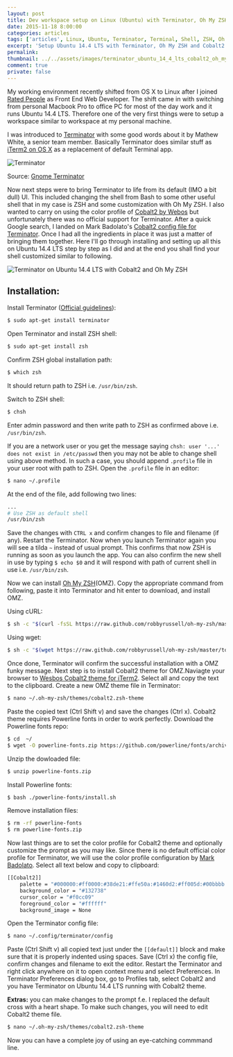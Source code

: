 ```yaml
---
layout: post
title: Dev workspace setup on Linux (Ubuntu) with Terminator, Oh My ZSH and Cobalt2
date: 2015-11-18 8:00:00
categories: articles
tags: ['articles', Linux, Ubuntu, Terminator, Terminal, Shell, ZSH, Oh My ZSH]
excerpt: 'Setup Ubuntu 14.4 LTS with Terminator, Oh My ZSH and Cobalt2 theme.'
permalink:
thumbnail: ../../assets/images/terminator_ubuntu_14_4_lts_cobalt2_oh_my_zsh.png
comment: true
private: false
---
```


My working environment recently shifted from OS X to Linux after I joined [Rated People](http://ratedpeople.com) as Front End Web Developer. The shift came in with switching from personal Macbook Pro to office PC for most of the day work and it runs Ubuntu 14.4 LTS. Therefore one of the very first things were to setup a workspace similar to workspace at my personal machine.

I was introduced to [Terminator](https://apps.ubuntu.com/cat/applications/precise/terminator/) with some good words about it by Mathew White, a senior team member. Basically Terminator does similar stuff as [iTerm2 on OS X](https://www.iterm2.com/) as a replacement of default Terminal app.

<img src="../../assets/images/terminator.png" class="img-responsive" alt="Terminator">

Source: [Gnome Terminator](https://gnometerminator.blogspot.com)

Now next steps were to bring Terminator to life from its default (IMO a bit dull) UI. This included changing the shell from Bash to some other useful shell that in my case is ZSH and some customization with Oh My ZSH. I also wanted to carry on using the color profile of [Cobalt2 by Webos](https://github.com/wesbos/cobalt2) but unfortunately there was no official support for Terminator. After a quick Google search, I landed on Mark Badolato's [Cobalt2 config file for Terminator](https://github.com/mbadolato/iTerm2-Color-Schemes/blob/master/terminator/Cobalt2.config). Once I had all the ingredients in place it was just a matter of bringing them together. Here I'll go through installing and setting up all this on Ubuntu 14.4 LTS step by step as I did and at the end you shall find your shell customized similar to following.

<img src="../../assets/images/terminator_ubuntu_14_4_lts_cobalt2_oh_my_zsh.png" class="img-responsive" alt="Terminator on Ubuntu 14.4 LTS with Cobalt2 and Oh My ZSH" />

## Installation:

Install Terminator ([Official guidelines](http://gnometerminator.blogspot.co.uk/p/introduction.html)):

```bash
$ sudo apt-get install terminator
```

Open Terminator and install ZSH shell:

```bash
$ sudo apt-get install zsh
```

Confirm ZSH global installation path:

```bash
$ which zsh
```

It should return path to ZSH i.e. `/usr/bin/zsh`.

Switch to ZSH shell:

```bash
$ chsh
```

Enter admin password and then write path to ZSH as confirmed above i.e. `/usr/bin/zsh`.

If you are a network user or you get the message saying `chsh: user '...' does not exist in /etc/passwd` then you may not be able to change shell using above method. In such a case, you should append `.profile` file in your user root with path to ZSH. Open the `.profile` file in an editor:

```bash
$ nano ~/.profile
```

At the end of the file, add following two lines:

```bash
...
# Use ZSH as default shell
/usr/bin/zsh
```

Save the changes with `CTRL x` and confirm changes to file and filename (if any). Restart the Terminator. Now when you launch Terminator again you will see a tilda `~` instead of usual prompt. This confirms that now ZSH is running as soon as you launch the app. You can also confirm the new shell in use by typing `$ echo $0` and it will respond with path of current shell in use i.e. `/usr/bin/zsh`.

Now we can install [Oh My ZSH](http://ohmyz.sh)(OMZ). Copy the appropriate command from following, paste it into Terminator and hit enter to download, and install OMZ.

Using cURL:

```bash
$ sh -c "$(curl -fsSL https://raw.github.com/robbyrussell/oh-my-zsh/master/tools/install.sh)"
```

Using wget:

```bash
$ sh -c "$(wget https://raw.github.com/robbyrussell/oh-my-zsh/master/tools/install.sh -O -)"
```

Once done, Terminator will confirm the successful installation with a OMZ funky message. Next step is to install Cobalt2 theme for OMZ.Naviagte your browser to [Wesbos Cobalt2 theme for iTerm2](https://github.com/wesbos/Cobalt2-iterm/blob/master/cobalt2.zsh-theme). Select all and copy the text to the clipboard. Create a new OMZ theme file in Terminator:

```bash
$ nano ~/.oh-my-zsh/themes/cobalt2.zsh-theme
```

Paste the copied text (Ctrl Shift v) and save the changes (Ctrl x). Cobalt2 theme requires Powerline fonts in order to work perfectly. Download the Powerline fonts repo:

```bash
$ cd  ~/
$ wget -O powerline-fonts.zip https://github.com/powerline/fonts/archive/master.zip
```

Unzip the dowloaded file:

```bash
$ unzip powerline-fonts.zip
```

Install Powerline fonts:

```bash
$ bash ./powerline-fonts/install.sh
```

Remove installation files:

```bash
$ rm -rf powerline-fonts
$ rm powerline-fonts.zip
```

Now last things are to set the color profile for Cobalt2 theme and optionally customize the prompt as you may like. Since there is no default official color profile for Terminator, we will use the color profile configuration by [Mark Badolato](https://github.com/mbadolato/iTerm2-Color-Schemes/blob/master/terminator/Cobalt2.config). Select all text below and copy to clipboard:

```bash
[[Cobalt2]]
    palette = "#000000:#ff0000:#38de21:#ffe50a:#1460d2:#ff005d:#00bbbb:#bbbbbb:#555555:#f40e17:#3bd01d:#edc809:#5555ff:#ff55ff:#6ae3fa:#ffffff"
    background_color = "#132738"
    cursor_color = "#f0cc09"
    foreground_color = "#ffffff"
    background_image = None
```

Open the Terminator config file:

```bash
$ nano ~/.config/terminator/config
```

Paste (Ctrl Shift v) all copied text just under the `[[default]]` block and make sure that it is properly indented using spaces. Save (Ctrl x) the config file, confirm changes and filename to exit the editor. Restart the Terminator and right click anywhere on it to open context menu and select Preferences. In Terminator Preferences dialog box, go to Profiles tab, select Cobalt2 and you have Terminator on Ubuntu 14.4 LTS running with Cobalt2 theme.

**Extras:** you can make changes to the prompt f.e. I replaced the default cross with a heart shape. To make such changes, you will need to edit Cobalt2 theme file.

```bash
$ nano ~/.oh-my-zsh/themes/cobalt2.zsh-theme
```

Now you can have a complete joy of using an eye-catching commmand line.

